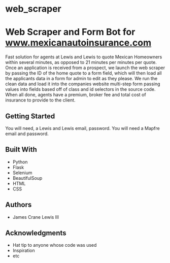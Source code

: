 # web_scraper
# Web Scraper and Form Bot for www.mexicanautoinsurance.com

Fast solution for agents at Lewis and Lewis to quote Mexican Homeowners within several minutes, as opposed to 21 minutes per minutes per quote. Once an application
is received from a prospect, we launch the web scraper by passing the ID of the home quote to a form field, which will then load all the applicants data in a form for admin to edit
as they please. We run the clean data and load it into the companies website multi-step form passing values into fields based off of class and id selectors in the source code. When all done,
agents have a premium, broker fee and total cost of insurance to provide to the client.

## Getting Started

You will need, a Lewis and Lewis email, password. You will need a Mapfre email and password.

## Built With

* Python
* Flask
* Selenium
* BeautifulSoup
* HTML
* CSS

## Authors

* James Crane Lewis III

## Acknowledgments

* Hat tip to anyone whose code was used
* Inspiration
* etc
